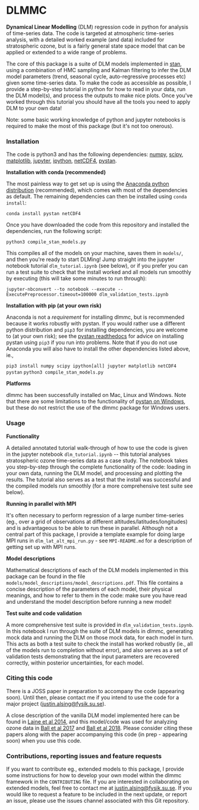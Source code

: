 # DLMMC

**Dynamical Linear Modelling** (DLM) regression code in python for analysis of time-series data. The code is targeted at atmospheric time-series analysis, with a detailed worked example (and data) included for stratospheric ozone, but is a fairly general state space model that can be applied or extended to a wide range of problems.

The core of this package is a suite of DLM models implemented in [stan](https://mc-stan.org), using a combination of HMC sampling and Kalman filtering to infer the DLM model parameters (trend, seasonal cycle, auto-regressive processes etc) given some time-series data. To make the code as accessible as possible, I provide a step-by-step tutorial in python for how to read in your data, run the DLM model(s), and process the outputs to make nice plots. Once you've worked through this tutorial you should have all the tools you need to apply DLM to your own data!

Note: some basic working knowledge of python and jupyter notebooks is required to make the most of this package (but it's not too onerous).

### Installation

The code is python3 and has the following dependencies: [numpy](http://www.numpy.org), [scipy](https://www.scipy.org), [matplotlib](https://matplotlib.org), [jupyter](https://jupyter.org/install), [ipython](https://ipython.org/install.html), [netCDF4](https://pypi.org/project/netcdf/), [pystan](https://pystan.readthedocs.io/en/latest/).

**Installation with conda (recommended)**

The most painless way to get set up is using the [Anaconda python distribution](https://www.anaconda.com/distribution/) (recommended), which comes with most of the dependencies as default. The remaining dependencies can then be installed using `conda install`:

`conda install pystan netCDF4`

Once you have downloaded the code from this repository and installed the dependencies, run the following script:

`python3 compile_stan_models.py`

This compiles all of the models on your machine, saves them in `models/`, and then you're ready to start DLMing! Jump straight into the jupyter notebook tutorial `dlm_tutorial.ipynb` (see below), or if you prefer you can run a test suite to check that the install worked and all models run smoothly by executing (this will take some minutes to run through):

`jupyter-nbconvert --to notebook --execute --ExecutePreprocessor.timeout=100000 dlm_validation_tests.ipynb`

**Installation with pip (at your own risk)**

Anaconda is not a _requirement_ for installing dlmmc, but is recommended because it works robustly with pystan. If you would rather use a different python distribution and `pip3` for installing dependencies, you are welcome to (at your own risk); see the [pystan readthedocs](https://pystan.readthedocs.io/en/latest/installation_beginner.html) for advice on installing pystan using `pip3` if you run into problems. Note that if you do not use Anaconda you will also have to install the other dependencies listed above, ie., 

`pip3 install numpy scipy ipython[all] jupyter matplotlib netCDF4 pystan`
`python3 compile_stan_models.py`

**Platforms** 

dlmmc has been successfully installed on Mac, Linux and Windows. Note that there are some limitations to the functionality of [pystan on Windows](https://pystan.readthedocs.io/en/latest/windows.html), but these do not restrict the use of the dlmmc package for Windows users.

### Usage

**Functionality**

A detailed annotated tutorial walk-through of how to use the code is given in the jupyter notebook `dlm_tutorial.ipynb` -- this tutorial analyses stratospheric ozone time-series data as a case study. The notebook takes you step-by-step through the complete functionality of the code: loading in your own data, running the DLM model, and processing and plotting the results. The tutorial also serves as a test that the install was successful and the compiled models run smoothly (for a more comprehensive test suite see below).

**Running in parallel with MPI**

It's often necessary to perform regression of a large number time-series (eg., over a grid of observations at different altitudes/latitudes/longitudes) and is advantageous to be able to run these in parallel. Although not a central part of this package, I provide a template example for doing large MPI runs in `dlm_lat_alt_mpi_run.py` - see `MPI-README.md` for a description of getting set up with MPI runs.

**Model descriptions**

Mathematical descriptions of each of the DLM models implemented in this package can be found in the file `models/model_descriptions/model_descriptions.pdf`. This file contains a concise description of the parameters of each model, their physical meanings, and how to refer to them in the code: make sure you have read and understand the model description before running a new model!

**Test suite and code validation**

A more comprehensive test suite is provided in `dlm_validation_tests.ipynb`. In this notebook I run through the suite of DLM models in dlmmc, generating mock data and running the DLM on those mock data, for each model in turn. This acts as both a test suite to check the install has worked robustly (ie., all of the models run to completion without error), and also serves as a set of validation tests demonstrating that the input parameters are recovered correctly, within posterior uncertainties, for each model.

### Citing this code

There is a JOSS paper in preparation to accompany the code (appearing soon). Until then, please contact me if you intend to use the code for a major project (justin.alsing@fysik.su.se).

A close description of the vanilla DLM model implemented here can be found in [Laine et al 2014](https://www.atmos-chem-phys.net/14/9707/2014/acp-14-9707-2014.pdf), and this model/code was used for analyzing ozone data in [Ball et al 2017](https://www.research-collection.ethz.ch/handle/20.500.11850/202027) and [Ball et al 2018](https://www.atmos-chem-phys.net/18/1379/2018/acp-18-1379-2018.html). Please consider citing these papers along with the paper accompanying this code (in prep - appearing soon) when you use this code.

### Contributions, reporting issues and feature requests

If you want to contribute eg., extended models to this package, I provide some instructions for how to develop your own model within the dlmmc framework in the `CONTRIBUTING` file. If you are interested in collaborating on extended models, feel free to contact me at justin.alsing@fysik.su.se. If you would like to request a feature to be included in the next update, or report an issue, please use the issues channel associated with this Git repository.

